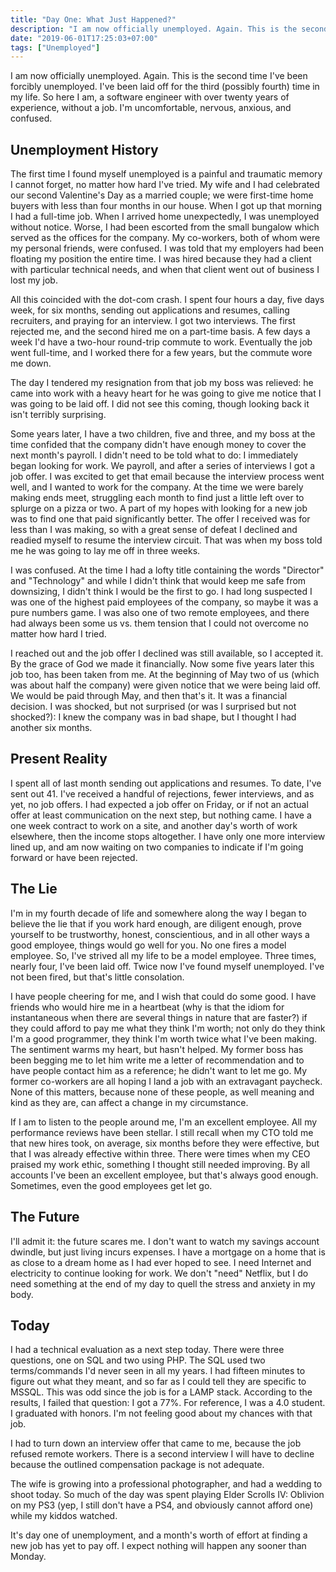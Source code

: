 ```yaml
---
title: "Day One: What Just Happened?"
description: "I am now officially unemployed. Again. This is the second time I've been forcibly unemployed. I've been laid off for the third (possibly fourth) time in my life. So here I am, a software engineer with over twenty years of experience, without a job. I'm uncomfortable, nervous, anxious, and confused."
date: "2019-06-01T17:25:03+07:00"
tags: ["Unemployed"]
---
```


I am now officially unemployed. Again. This is the second time I've been forcibly unemployed. I've been laid off for the third (possibly fourth) time in my life. So here I am, a software engineer with over twenty years of experience, without a job. I'm uncomfortable, nervous, anxious, and confused.

## Unemployment History
The first time I found myself unemployed is a painful and traumatic memory I cannot forget, no matter how hard I've tried. My wife and I had celebrated our second Valentine's Day as a married couple; we were first-time home buyers with less than four months in our house. When I got up that morning I had a full-time job. When I arrived home unexpectedly, I was unemployed without notice. Worse, I had been escorted from the small bungalow which served as the offices for the company. My co-workers, both of whom were my personal friends, were confused. I was told that my employers had been floating my position the entire time. I was hired because they had a client with particular technical needs, and when that client went out of business I lost my job.

All this coincided with the dot-com crash. I spent four hours a day, five days week, for six months, sending out applications and resumes, calling recruiters, and praying for an interview. I got two interviews. The first rejected me, and the second hired me on a part-time basis. A few days a week I'd have a two-hour round-trip commute to work. Eventually the job went full-time, and I worked there for a few years, but the commute wore me down.

The day I tendered my resignation from that job my boss was relieved: he came into work with a heavy heart for he was going to give me notice that I was going to be laid off. I did not see this coming, though looking back it isn't terribly surprising.

Some years later, I have a two children, five and three, and my boss at the time confided that the company didn't have enough money to cover the next month's payroll.  I didn't need to be told what to do: I immediately began looking for work. We payroll, and after a series of interviews I got a job offer. I was excited to get that email because the interview process went well, and I wanted to work for the company. At the time we were barely making ends meet, struggling each month to find just a little left over to splurge on a pizza or two. A part of my hopes with looking for a new job was to find one that paid significantly better. The offer I received was for less than I was making, so with a great sense of defeat I declined and readied myself to resume the interview circuit. That was when my boss told me he was going to lay me off in three weeks.

I was confused. At the time I had a lofty title containing the words "Director" and "Technology" and while I didn't think that would keep me safe from downsizing, I didn't think I would be the first to go. I had long suspected I was one of the highest paid employees of the company, so maybe it was a pure numbers game. I was also one of two remote employees, and there had always been some us vs. them tension that I could not overcome no matter how hard I tried.

I reached out and the job offer I declined was still available, so I accepted it. By the grace of God we made it financially. Now some five years later this job too, has been taken from me. At the beginning of May two of us (which was about half the company) were given notice that we were being laid off. We would be paid through May, and then that's it. It was a financial decision. I was shocked, but not surprised (or was I surprised but not shocked?): I knew the company was in bad shape, but I thought I had another six months.

## Present Reality
I spent all of last month sending out applications and resumes. To date, I've sent out 41. I've received a handful of rejections, fewer interviews, and as yet, no job offers. I had expected a job offer on Friday, or if not an actual offer at least communication on the next step, but nothing came. I have a one week contract to work on a site, and another day's worth of work elsewhere, then the income stops altogether. I have only one more interview lined up, and am now waiting on two companies to indicate if I'm going forward or have been rejected.

## The Lie
I'm in my fourth decade of life and somewhere along the way I began to believe the lie that if you work hard enough, are diligent enough, prove yourself to be trustworthy, honest, conscientious, and in all other ways a good employee, things would go well for you. No one fires a model employee. So, I've strived all my life to be a model employee. Three times, nearly four, I've been laid off. Twice now I've found myself unemployed. I've not been fired, but that's little consolation.

I have people cheering for me, and I wish that could do some good. I have friends who would hire me in a heartbeat (why is that the idiom for instantaneous when there are several things in nature that are faster?) if they could afford to pay me what they think I'm worth; not only do they think I'm a good programmer, they think I'm worth twice what I've been making. The sentiment warms my heart, but hasn't helped. My former boss has been begging me to let him write me a letter of recommendation and to have people contact him as a reference; he didn't want to let me go. My former co-workers are all hoping I land a job with an extravagant paycheck. None of this matters, because none of these people, as well meaning and kind as they are, can affect a change in my circumstance.

If I am to listen to the people around me, I'm an excellent employee. All my performance reviews have been stellar. I still recall when my CTO told me that new hires took, on average, six months before they were effective, but that I was already effective within three. There were times when my CEO praised my work ethic, something I thought still needed improving. By all accounts I've been an excellent employee, but that's always good enough. Sometimes, even the good employees get let go.

## The Future
I'll admit it: the future scares me. I don't want to watch my savings account dwindle, but just living incurs expenses. I have a mortgage on a home that is as close to a dream home as I had ever hoped to see. I need Internet and electricity to continue looking for work. We don't "need" Netflix, but I do need something at the end of my day to quell the stress and anxiety in my body.

## Today
I had a technical evaluation as a next step today. There were three questions, one on SQL and two using PHP. The SQL used two terms/commands I'd never seen in all my years. I had fifteen minutes to figure out what they meant, and so far as I could tell they are specific to MSSQL. This was odd since the job is for a LAMP stack. According to the results, I failed that question: I got a 77%. For reference, I was a 4.0 student. I graduated with honors. I'm not feeling good about my chances with that job.

I had to turn down an interview offer that came to me, because the job refused remote workers. There is a second interview I will have to decline because the outlined compensation package is not adequate.

The wife is growing into a professional photographer, and had a wedding to shoot today. So much of the day was spent playing Elder Scrolls IV: Oblivion on my PS3 (yep, I still don't have a PS4, and obviously cannot afford one) while my kiddos watched.

It's day one of unemployment, and a month's worth of effort at finding a new job has yet to pay off. I expect nothing will happen any sooner than Monday.